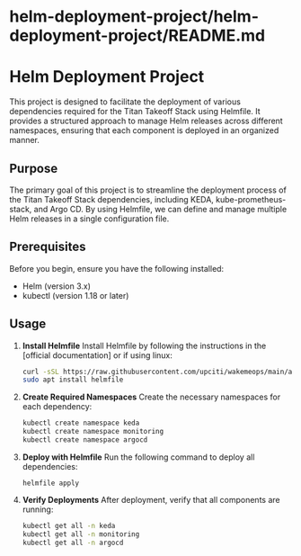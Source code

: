 # helm-deployment-project/helm-deployment-project/README.md

# Helm Deployment Project

This project is designed to facilitate the deployment of various dependencies required for the Titan Takeoff Stack using Helmfile. It provides a structured approach to manage Helm releases across different namespaces, ensuring that each component is deployed in an organized manner.

## Purpose

The primary goal of this project is to streamline the deployment process of the Titan Takeoff Stack dependencies, including KEDA, kube-prometheus-stack, and Argo CD. By using Helmfile, we can define and manage multiple Helm releases in a single configuration file.

## Prerequisites
Before you begin, ensure you have the following installed:
- Helm (version 3.x)
- kubectl (version 1.18 or later)

## Usage

1. **Install Helmfile**
   Install Helmfile by following the instructions in the [official documentation] or if using linux:
   ```bash
   curl -sSL https://raw.githubusercontent.com/upciti/wakemeops/main/assets/install_repository | sudo bash
   sudo apt install helmfile
   ```

2. **Create Required Namespaces**
   Create the necessary namespaces for each dependency:
   ```bash
   kubectl create namespace keda
   kubectl create namespace monitoring
   kubectl create namespace argocd
   ```

3. **Deploy with Helmfile**
   Run the following command to deploy all dependencies:
   ```
   helmfile apply
   ```

4. **Verify Deployments**
   After deployment, verify that all components are running:
   ```bash
   kubectl get all -n keda
   kubectl get all -n monitoring
   kubectl get all -n argocd
   ```
